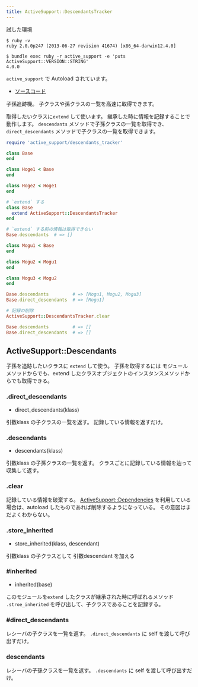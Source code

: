 ```yaml
---
title: ActiveSupport::DescendantsTracker
---
```


試した環境

```
$ ruby -v
ruby 2.0.0p247 (2013-06-27 revision 41674) [x86_64-darwin12.4.0]
```

```
$ bundle exec ruby -r active_support -e 'puts ActiveSupport::VERSION::STRING'
4.0.0
```

`active_support` で Autoload されています。

* [ソースコード](https://github.com/rails/rails/blob/master/activesupport/lib/active_support/descendants_tracker.rb)

子孫追跡機。
子クラスや孫クラスの一覧を高速に取得できます。

取得したいクラスに`extend` して使います。
継承した時に情報を記録することで動作します。
`descendants` メソッドで子孫クラスの一覧を取得でき、`direct_descendants` メソッドで子クラスの一覧を取得できます。

```ruby
require 'active_support/descendants_tracker'

class Base
end

class Hoge1 < Base
end

class Hoge2 < Hoge1
end

# `extend` する
class Base
  extend ActiveSupport::DescendantsTracker
end

# `extend` する前の情報は取得できない
Base.descendants  # => []

class Mogu1 < Base
end

class Mogu2 < Mogu1
end

class Mogu3 < Mogu2
end

Base.descendants         # => [Mogu1, Mogu2, Mogu3]
Base.direct_descendants  # => [Mogu1]

# 記録の削除
ActiveSupport::DescendantsTracker.clear

Base.descendants         # => []
Base.direct_descendants  # => []
```

ActiveSupport::Descendants
--------------------------------------------------------------------------------

子孫を追跡したいクラスに `extend` して使う。
子孫を取得するには モジュールメソッドからでも、extend したクラスオブジェクトのインスタンスメソッドからでも取得できる。

### .direct_descendants

* direct_descendants(klass)

引数klass の子クラスの一覧を返す。
記録している情報を返すだけ。

### .descendants

* descendants(klass)

引数klass の子孫クラスの一覧を返す。
クラスごとに記録している情報を辿って収集して返す。

### .clear

記録している情報を破棄する。
[ActiveSupport::Dependencies](/active_support/dependencies) を利用している場合は、autoload したものであれば削除するようになっている。
その意図はまだよくわからない。

### .store_inherited

* store_inherited(klass, descendant)

引数klass の子クラスとして 引数descendant を加える

### #inherited

* inherited(base)

このモジュールを`extend` したクラスが継承された時に呼ばれるメソッド
`.stroe_inherited` を呼び出して、子クラスであることを記録する。

### #direct_descendants

レシーバの子クラスを一覧を返す。
`.direct_descendants` に self を渡して呼び出すだけ。

### descendants

レシーバの子孫クラスを一覧を返す。
`.descendants` に self を渡して呼び出すだけ。
